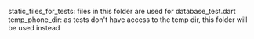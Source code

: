 static_files_for_tests: files in this folder are used for database_test.dart
temp_phone_dir: as tests don't have access to the temp dir, this folder will be used instead